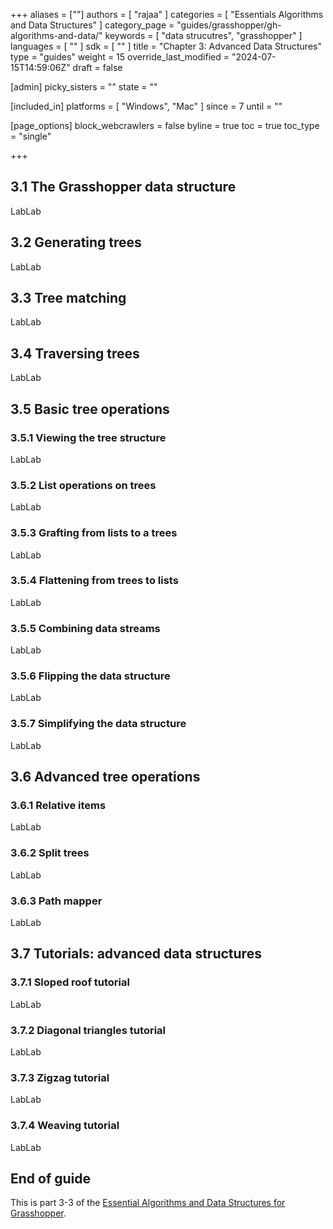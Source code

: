 +++
aliases = [""]
authors = [ "rajaa" ]
categories = [ "Essentials Algorithms and Data Structures" ]
category_page = "guides/grasshopper/gh-algorithms-and-data/"
keywords = [ "data strucutres", "grasshopper" ]
languages = [ "" ]
sdk = [ "" ]
title = "Chapter 3: Advanced Data Structures"
type = "guides"
weight = 15
override_last_modified = "2024-07-15T14:59:06Z"
draft = false

[admin]
picky_sisters = ""
state = ""

[included_in]
platforms = [ "Windows", "Mac" ]
since = 7
until = ""

[page_options]
block_webcrawlers = false
byline = true
toc = true
toc_type = "single"

+++


## 3.1 The Grasshopper data structure

LabLab

## 3.2 Generating trees

LabLab

## 3.3 Tree matching

LabLab

## 3.4 Traversing trees

LabLab

## 3.5 Basic tree operations

### 3.5.1 Viewing the tree structure

LabLab

### 3.5.2 List operations on trees

LabLab

### 3.5.3 Grafting from lists to a trees

LabLab

### 3.5.4 Flattening from trees to lists

LabLab

### 3.5.5 Combining data streams

LabLab

### 3.5.6 Flipping the data structure

LabLab

### 3.5.7 Simplifying the data structure

LabLab

## 3.6 Advanced tree operations

### 3.6.1 Relative items

LabLab

### 3.6.2 Split trees

LabLab

### 3.6.3 Path mapper

LabLab

## 3.7 Tutorials: advanced data structures

### 3.7.1 Sloped roof tutorial

LabLab

### 3.7.2 Diagonal triangles tutorial

LabLab

### 3.7.3 Zigzag tutorial

LabLab

### 3.7.4 Weaving tutorial

LabLab

## End of guide

This is part 3-3 of the [Essential Algorithms and Data Structures for Grasshopper](/guides/grasshopper/gh-algorithms-and-data-structures/).
